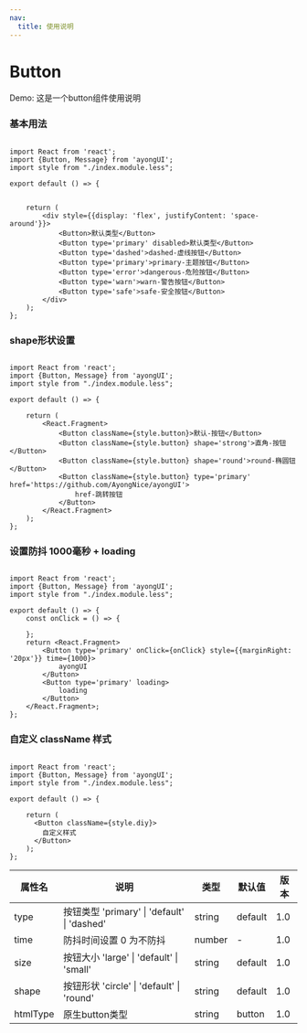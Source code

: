 ```yaml
---
nav:
  title: 使用说明
---
```


# Button


Demo:
这是一个button组件使用说明

### 基本用法

```tsx

import React from 'react';
import {Button, Message} from 'ayongUI';
import style from "./index.module.less";

export default () => {


    return (
        <div style={{display: 'flex', justifyContent: 'space-around'}}>
            <Button>默认类型</Button>
            <Button type='primary' disabled>默认类型</Button>
            <Button type='dashed'>dashed-虚线按钮</Button>
            <Button type='primary'>primary-主题按钮</Button>
            <Button type='error'>dangerous-危险按钮</Button>
            <Button type='warn'>warn-警告按钮</Button>
            <Button type='safe'>safe-安全按钮</Button>
        </div>
    );
};
```


### shape形状设置

```tsx

import React from 'react';
import {Button, Message} from 'ayongUI';
import style from "./index.module.less";

export default () => {
 
    return (
        <React.Fragment>
            <Button className={style.button}>默认-按钮</Button>
            <Button className={style.button} shape='strong'>直角-按钮</Button>
            <Button className={style.button} shape='round'>round-椭圆钮</Button>
            <Button className={style.button} type='primary' href='https://github.com/AyongNice/ayongUI'>
                href-跳转按钮
            </Button>
        </React.Fragment>
    );
};
```
### 设置防抖 1000毫秒 + loading


```tsx 

import React from 'react';
import {Button, Message} from 'ayongUI';
import style from "./index.module.less";

export default () => {
    const onClick = () => {

    };
    return <React.Fragment>
        <Button type='primary' onClick={onClick} style={{marginRight: '20px'}} time={1000}>
            ayongUI
        </Button>
        <Button type='primary' loading>
            loading
        </Button>
    </React.Fragment>;
};
```

### 自定义 className 样式

```tsx

import React from 'react';
import {Button, Message} from 'ayongUI';
import style from "./index.module.less";

export default () => {
 
    return (
      <Button className={style.diy}>
        自定义样式
      </Button>
    );
};
```



| 属性名   | 说明                                        | 类型   | 默认值  | 版本 |
| -------- | ------------------------------------------- | ------ | ------- | ---- |
| type     | 按钮类型 'primary' \| 'default' \| 'dashed' | string | default | 1.0  |
| time     | 防抖时间设置 0 为不防抖                     | number | -       | 1.0  |
| size     | 按钮大小 'large' \| 'default' \| 'small'    | string | default | 1.0  |
| shape    | 按钮形状 'circle' \| 'default' \| 'round'   | string | default | 1.0  |
| htmlType | 原生button类型                              | string | button  | 1.0  |

